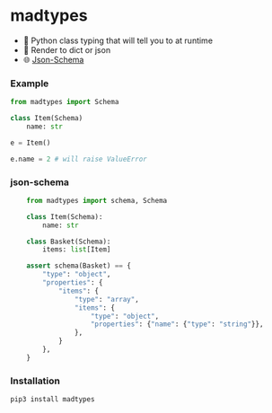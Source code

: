 # madtypes
- 💢 Python class typing that will tell you to <censored> at runtime
- 📖 Render to dict or json
- 🌐 [Json-Schema](https://json-schema.org/)

### Example

```python
from madtypes import Schema

class Item(Schema)
    name: str

e = Item()

e.name = 2 # will raise ValueError

```
  
### json-schema
  
```python
    from madtypes import schema, Schema

    class Item(Schema):
        name: str

    class Basket(Schema):
        items: list[Item]

    assert schema(Basket) == {
        "type": "object",
        "properties": {
            "items": {
                "type": "array",
                "items": {
                    "type": "object",
                    "properties": {"name": {"type": "string"}},
                },
            }
        },
    }
```

### Installation

```bash
pip3 install madtypes
```
